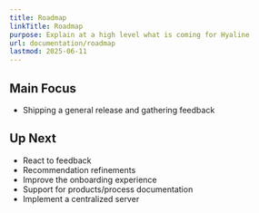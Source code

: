 ```yaml
---
title: Roadmap
linkTitle: Roadmap
purpose: Explain at a high level what is coming for Hyaline
url: documentation/roadmap
lastmod: 2025-06-11
---
```

## Main Focus
* Shipping a general release and gathering feedback

## Up Next
* React to feedback
* Recommendation refinements
* Improve the onboarding experience
* Support for products/process documentation
* Implement a centralized server
